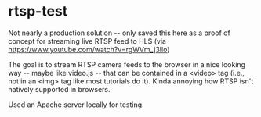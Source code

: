 # rtsp-test
Not nearly a production solution -- only saved this here as a proof of concept for streaming live RTSP feed to HLS (via https://www.youtube.com/watch?v=rgWVm_j3llo)

The goal is to stream RTSP camera feeds to the browser in a nice looking way -- maybe like video.js -- that can be contained in a \<video\> tag (i.e., not in an \<img\> tag like most tutorials do it). Kinda annoying how RTSP isn't natively supported in browsers.

Used an Apache server locally for testing.
